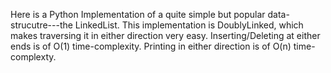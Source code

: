 Here is a Python Implementation of a quite simple but popular data-strucutre---the LinkedList. 
This implementation is DoublyLinked, which makes traversing it in either direction very easy. 
Inserting/Deleting at either ends is of O(1) time-complexity.
Printing in either direction is of O(n) time-complexty.
